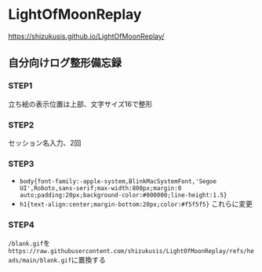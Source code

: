 # LightOfMoonReplay

https://shizukusis.github.io/LightOfMoonReplay/

## 自分向けログ整形備忘録
### STEP1
立ち絵の表示位置は上部、文字サイズ16で整形

### STEP2
セッション名入力、2回

### STEP3
- `body{font-family:-apple-system,BlinkMacSystemFont,'Segoe UI',Roboto,sans-serif;max-width:800px;margin:0 auto;padding:20px;background-color:#000000;line-height:1.5}`
- `h1{text-align:center;margin-bottom:20px;color:#f5f5f5}`
これらに変更


### STEP4
`/blank.gif`を`https://raw.githubusercontent.com/shizukusis/LightOfMoonReplay/refs/heads/main/blank.gif`に置換する
